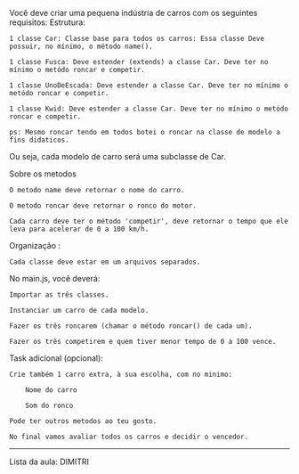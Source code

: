 
Você deve criar uma pequena indústria de carros com os seguintes requisitos:
Estrutura:

    1 classe Car: Classe base para todos os carros: Essa classe Deve possuir, no mínimo, o método name().

    1 classe Fusca: Deve estender (extends) a classe Car. Deve ter no mínimo o metódo roncar e competir.

    1 classe UnoDeEscada: Deve estender a classe Car. Deve ter no mínimo o metódo roncar e competir.

    1 classe Kwid: Deve estender a classe Car. Deve ter no mínimo o metódo roncar e competir.

    ps: Mesmo roncar tendo em todos botei o roncar na classe de modelo a fins didaticos.
    
Ou seja, cada modelo de carro será uma subclasse de Car.

Sobre os metodos

    O metodo name deve retornar o nome do carro.

    O metodo roncar deve retornar o ronco do motor.

    Cada carro deve ter o método 'competir', deve retornar o tempo que ele leva para acelerar de 0 a 100 km/h.


Organização :

    Cada classe deve estar em um arquivos separados.


No main.js, você deverá:

    Importar as três classes.

    Instanciar um carro de cada modelo.

    Fazer os três roncarem (chamar o método roncar() de cada um).

    Fazer os três competirem e quem tiver menor tempo de 0 a 100 vence.

Task adicional (opcional):

    Crie também 1 carro extra, à sua escolha, com no minimo:

        Nome do carro

        Som do ronco
    
    Pode ter outros metodos ao teu gosto.

    No final vamos avaliar todos os carros e decidir o vencedor.

---

Lista da aula: DIMITRI